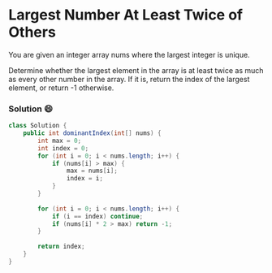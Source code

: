 # Largest Number At Least Twice of Others
You are given an integer array nums where the largest integer is unique.

Determine whether the largest element in the array is at least twice as much as every other number in the array. If it is, return the index of the largest element, or return -1 otherwise.

### Solution :smile:
```java
class Solution {
    public int dominantIndex(int[] nums) {
        int max = 0;
        int index = 0;
        for (int i = 0; i < nums.length; i++) {
            if (nums[i] > max) {
                max = nums[i];
                index = i;
            }
        }
        
        for (int i = 0; i < nums.length; i++) {
            if (i == index) continue;
            if (nums[i] * 2 > max) return -1;
        }
        
        return index;
    }
}
```
